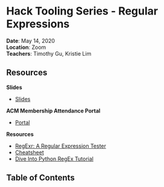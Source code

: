 # Hack Tooling Series - Regular Expressions

**Date**: May 14, 2020\
**Location**: Zoom\
**Teachers**: Timothy Gu, Kristie Lim

## Resources

**Slides**

- [Slides](https://tinyurl.com/tooling-6)

**ACM Membership Attendance Portal**

- [Portal](https://members.uclaacm.com/login)

**Resources**

- [RegExr: A Regular Expression Tester](https://regexr.com/)
- [Cheatsheet](https://www.rexegg.com/regex-quickstart.html)
- [Dive Into Python RegEx Tutorial](https://diveintopython3.net/regular-expressions.html)

## Table of Contents
